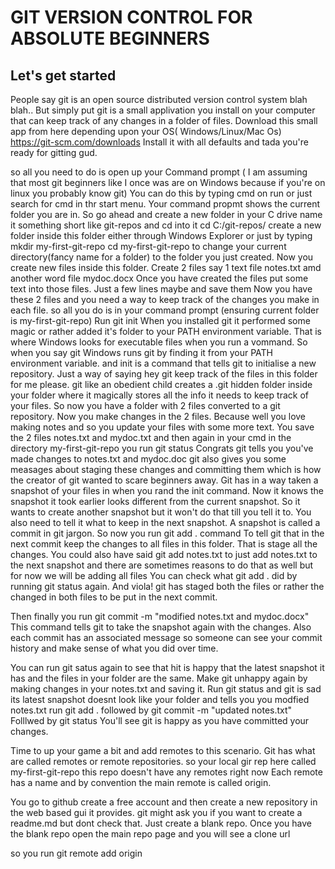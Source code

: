 # GIT VERSION CONTROL FOR ABSOLUTE BEGINNERS

## Let's get started
People say git is an open source distributed version control system blah blah..
But simply put git is a small applivation you install on your computer that can keep track of any changes in a folder of files.
Download this small app from here depending upon your OS( Windows/Linux/Mac Os)
https://git-scm.com/downloads
Install it with all defaults and tada you're ready for gitting gud.

so all you need to do is open up your Command prompt ( I am assuming that most git beginners like I once was are on Windows because if you're on linux you probably know git) 
You can do this by typing cmd on run or just search for cmd in thr start menu.
Your command propmt shows the current folder you are in.
So go ahead and create a new folder in your C drive name it something short like git-repos and cd into it
cd C:/git-repos/
create a new folder inside this folder either through Windows Explorer or just by typing
mkdir my-first-git-repo
cd my-first-git-repo to change your current directory(fancy name for a folder) to the folder you just created.
Now you create new files inside this folder.
Create 2 files say 1 text file notes.txt amd another word file mydoc.docx
Once you have created the files put some text into those files.
Just a few lines maybe and save them
Now you have these 2 files and you need a way to keep track of the changes you make in each file. 
so all you do is in your command prompt (ensuring current folder is my-first-git-repo)
Run git init
When you installed git it performed some magic or rather added it's folder to your PATH environment variable.
That is where Windows looks for executable files when you run a vommand.
So when you say git Windows runs git by finding it from your PATH environment variable.
and init is a command that tells git to initialise a new repository.
Just a way of saying hey git keep track of the files in this folder for me please.
git like an obedient child creates a .git hidden folder inside your folder where it magically stores all the info it needs to keep track of your files.
So now you have a folder with 2 files converted to a git repository.
Now you make changes in the 2 files. Because well you love making notes and so you update your files with some more text.
You save the 2 files notes.txt and mydoc.txt
and then again in your cmd in the directory my-first-git-repo you run
git status
Congrats git tells you you've made changes to notes.txt and mydoc.doc
git also gives you some measages about staging these changes and committing them which is how the creator of git wanted to scare beginners away.
Git has in a way taken a snapshot of your files in when you rand the init command.
Now it knows the snapshot it took earlier looks different from the current snapshot.
So it wants to create another snapshot but it won't do that till you tell it to.
You also need to tell it what to keep in the next snapshot.
A snapshot is called a commit in git jargon.
So now you run git add . command 
To tell git that in the next commit keep the changes to all files in this folder.
That is stage all the changes.
You could also have said git add notes.txt to just add notes.txt to the next snapshot and there are sometimes reasons to do that as well but for now we will be adding all files
You can check what git add . did by running git status again.
And viola! git has staged both the files or rather the changed in both files to be put in the next commit.


Then finally you run git commit -m "modified notes.txt and mydoc.docx"
This command tells git to take the snapshot again with the changes.
Also each commit has an associated message so someone can see your commit history and make sense of what you did over time.

You can run git satus again to see that hit is happy that the latest snapshot it has and the files in your folder are the same.
Make git unhappy again by making changes in your notes.txt and saving it.
Run git status and git is sad its latest snapshot doesnt look like your folder and tells you you modfied notes.txt
run git add .
followed by git commit -m "updated notes.txt"
Folllwed by git status 
You'll see git is happy as you have committed your changes.

Time to up your game a bit and add remotes to this scenario.
Git has what are called remotes or remote repositories.
so your local gir rep here called my-first-git-repo this repo doesn't have any remotes right now
Each remote has a name and by convention the main remote is called origin.

You go to github create a free account and then create a new repository in the web based gui it provides.
git might ask you if you want to create a readme.md but dont check that.
Just create a blank repo.
Once you have the blank repo open the main repo page and you will see a clone url

so you run
git remote add origin 







